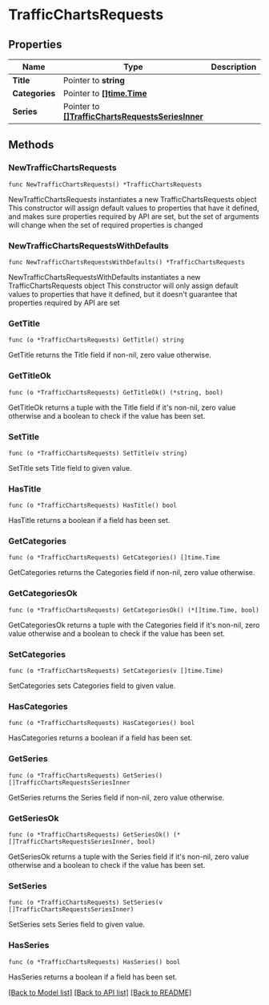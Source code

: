 # TrafficChartsRequests

## Properties

Name | Type | Description | Notes
------------ | ------------- | ------------- | -------------
**Title** | Pointer to **string** |  | [optional] 
**Categories** | Pointer to [**[]time.Time**](time.Time.md) |  | [optional] 
**Series** | Pointer to [**[]TrafficChartsRequestsSeriesInner**](TrafficChartsRequestsSeriesInner.md) |  | [optional] 

## Methods

### NewTrafficChartsRequests

`func NewTrafficChartsRequests() *TrafficChartsRequests`

NewTrafficChartsRequests instantiates a new TrafficChartsRequests object
This constructor will assign default values to properties that have it defined,
and makes sure properties required by API are set, but the set of arguments
will change when the set of required properties is changed

### NewTrafficChartsRequestsWithDefaults

`func NewTrafficChartsRequestsWithDefaults() *TrafficChartsRequests`

NewTrafficChartsRequestsWithDefaults instantiates a new TrafficChartsRequests object
This constructor will only assign default values to properties that have it defined,
but it doesn't guarantee that properties required by API are set

### GetTitle

`func (o *TrafficChartsRequests) GetTitle() string`

GetTitle returns the Title field if non-nil, zero value otherwise.

### GetTitleOk

`func (o *TrafficChartsRequests) GetTitleOk() (*string, bool)`

GetTitleOk returns a tuple with the Title field if it's non-nil, zero value otherwise
and a boolean to check if the value has been set.

### SetTitle

`func (o *TrafficChartsRequests) SetTitle(v string)`

SetTitle sets Title field to given value.

### HasTitle

`func (o *TrafficChartsRequests) HasTitle() bool`

HasTitle returns a boolean if a field has been set.

### GetCategories

`func (o *TrafficChartsRequests) GetCategories() []time.Time`

GetCategories returns the Categories field if non-nil, zero value otherwise.

### GetCategoriesOk

`func (o *TrafficChartsRequests) GetCategoriesOk() (*[]time.Time, bool)`

GetCategoriesOk returns a tuple with the Categories field if it's non-nil, zero value otherwise
and a boolean to check if the value has been set.

### SetCategories

`func (o *TrafficChartsRequests) SetCategories(v []time.Time)`

SetCategories sets Categories field to given value.

### HasCategories

`func (o *TrafficChartsRequests) HasCategories() bool`

HasCategories returns a boolean if a field has been set.

### GetSeries

`func (o *TrafficChartsRequests) GetSeries() []TrafficChartsRequestsSeriesInner`

GetSeries returns the Series field if non-nil, zero value otherwise.

### GetSeriesOk

`func (o *TrafficChartsRequests) GetSeriesOk() (*[]TrafficChartsRequestsSeriesInner, bool)`

GetSeriesOk returns a tuple with the Series field if it's non-nil, zero value otherwise
and a boolean to check if the value has been set.

### SetSeries

`func (o *TrafficChartsRequests) SetSeries(v []TrafficChartsRequestsSeriesInner)`

SetSeries sets Series field to given value.

### HasSeries

`func (o *TrafficChartsRequests) HasSeries() bool`

HasSeries returns a boolean if a field has been set.


[[Back to Model list]](HOW-TO.md#documentation-for-models) [[Back to API list]](HOW-TO.md#documentation-for-api-endpoints) [[Back to README]](HOW-TO.md)


